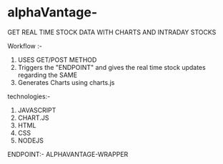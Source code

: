 # 





# alphaVantage-

GET REAL TIME STOCK DATA WITH CHARTS AND INTRADAY STOCKS

Workflow :-

1) USES GET/POST METHOD
2) Triggers the "ENDPOINT" and gives the real time stock updates regarding the SAME
3) Generates Charts using charts.js


technologies:-

1) JAVASCRIPT
2) CHART.JS
3) HTML
4) CSS
5) NODEJS

ENDPOINT:-
ALPHAVANTAGE-WRAPPER
